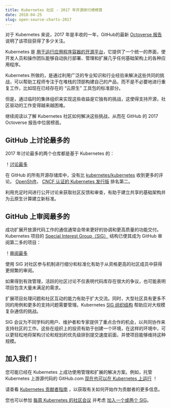 ```yaml
---
title: Kubernetes 社区 - 2017 年开源排行榜榜首
date: 2018-04-25
slug: open-source-charts-2017
---
```

<!--
---
title: Kubernetes Community - Top of the Open Source Charts in 2017
date: 2018-04-25
slug: open-source-charts-2017
---
--->

<!--
2017 was a huge year for Kubernetes, and GitHub’s latest [Octoverse report](https://octoverse.github.com) illustrates just how much attention this project has been getting.

Kubernetes, an [open source platform for running application containers](/docs/concepts/overview/what-is-kubernetes/), provides a consistent interface that enables developers and ops teams to automate the deployment, management, and scaling of a wide variety of applications on just about any infrastructure.
--->
对于 Kubernetes 来说，2017 年是丰收的一年，GitHub的最新 [Octoverse 报告](https://octoverse.github.com) 说明了该项目获得了多少关注。

Kubernetes 是 [用于运行应用程序容器的开源平台](/zh/docs/concepts/overview/what-is-kubernetes/)，它提供了一个统一的界面，使开发人员和操作团队能够自动执行部署、管理和扩展几乎任何基础架构上的各种应用程序。

<!--
Solving these shared challenges by leveraging a wide community of expertise and industrial experience, as Kubernetes does, helps engineers focus on building their own products at the top of the stack, rather than needlessly duplicating work that now exists as a standard part of the “cloud native” toolkit.

However, achieving these gains via ad-hoc collective organizing is its own unique challenge, one which makes it increasingly difficult to support open source, community-driven efforts through periods of rapid growth.

Read on to find out how the Kubernetes Community has addressed these scaling challenges to reach the top of the charts in GitHub’s 2017 Octoverse report.
--->
Kubernetes 所做的，是通过利用广泛的专业知识和行业经验来解决这些共同的挑战，可以帮助工程师专注于在堆栈的顶部构建自己的产品，而不是不必要地进行重复工作，比如现在已经存在的 “云原生” 工具包的标准部分。

但是，通过临时的集体组织来实现这些收益是它独有的挑战，这使得支持开源，社区驱动的工作变得越来越困难。

继续阅读以了解 Kubernetes 社区如何解决这些挑战，从而在 GitHub 的 2017 Octoverse 报告中位居榜首。

<!--
## Most-Discussed on GitHub

The top two most-discussed repos of 2017 are both based on Kubernetes:

![Most Discussed](/images/blog-logging/2018-04-24-open-source-charts-2017/most-discussed.png)

Of all the open source repositories on GitHub, none received more issue comments than [kubernetes/kubernetes](https://github.com/kubernetes/kubernetes/). [OpenShift](http://openshift.com/), a [CNCF certified distribution of Kubernetes](https://www.cncf.io/announcement/2017/11/13/cloud-native-computing-foundation-launches-certified-kubernetes-program-32-conformant-distributions-platforms/), took second place.  

Open discussion with ample time for community feedback and review helps build shared infrastructure and establish new standards for cloud native computing.
--->
## GitHub 上讨论最多的

2017 年讨论最多的两个仓库都是基于 Kubernetes 的：

！[讨论最多](/images/blog-logging/2018-04-24-open-source-charts-2017/most-discussed.png)

在 GitHub 的所有开源存储库中，没有比 [kubernetes/kubernetes](https://github.com/kubernetes/kubernetes/) 收到更多的评论。 [OpenShift](http://openshift.com/)， [CNCF 认证的 Kubernetes 发行版](https://www.cncf.io/announcement/2017/11/13/cloud-native-computing-foundation-launches-certified-kubernetes-program-32-conformant-distributions-platforms/) 排名第二。

利用充足时间进行公开讨论来获取社区反馈和审查，有助于建立共享的基础架构并为云原生计算建立新标准。

<!--
## Most Reviewed on GitHub

Successfully scaling an open source effort’s communications often leads to better coordination and higher-quality feature delivery. The Kubernetes project’s [Special Interest Group (SIG)](https://github.com/kubernetes/community/blob/master/sig-list.md) structure has helped it become GitHub’s second most reviewed project:

![Most Reviewed](/images/blog-logging/2018-04-24-open-source-charts-2017/most-reviews.png)

Using SIGs to segment and standardize mechanisms for community participation helps channel more frequent reviews from better-qualified community members.

When managed effectively, active community discussions indicate more than just a highly contentious codebase, or a project with an extensive list of unmet needs.
--->
## GitHub 上审阅最多的

成功扩展开放源代码工作的通信通常会带来更好的协调和更高质量的功能交付。Kubernetes 项目的 [Special Interest Group（SIG）](https://github.com/kubernetes/community/blob/master/sig-list.md) 结构已使其成为 GitHub 审阅第二多的项目：

！[审阅最多](/images/blog-logging/2018-04-24-open-source-charts-2017/most-reviews.png)

使用 SIG 对社区参与机制进行细分和标准化有助于从资格更高的社区成员中获得更频繁的审阅。

如果得到有效管理，活跃的社区讨论不仅表明代码库存在很大的争议，也可能表明项目包含大量未满足的需求。

<!--
Scaling a project’s capacity to handle issues and community interactions helps to expand the conversation.  Meanwhile, large communities come with more diverse use cases and a larger array of support problems to manage. The Kubernetes [SIG organization structure](https://github.com/kubernetes/community#sigs) helps to address the challenges of complex communication at scale.

SIG meetings provide focused opportunities for users, maintainers, and specialists from various disciplines to collaborate together in support of this community effort.  These investments in organizing help create an environment where it’s easier to prioritize architecture discussion and planning over commit velocity; enabling the project to sustain this kind of scale.
--->
扩展项目处理问题和社区互动的能力有助于扩大交流。同时，大型社区具有更多不同的用例和更多的支持问题需要管理。Kubernetes [SIG 组织结构](https://github.com/kubernetes/community#sigs) 帮助应对大规模复杂通信的挑战。

SIG 会议为不同学科的用户、维护者和专家提供了重点合作的机会，以共同协作来支持社区的工作。这些在组织上的投资有助于创建一个环境，在这样的环境中，可以更轻松地将架构讨论和规划的优先级排到提交速度前面，并使项目能够维持这种规模。

<!--
## Join the party!

You may already be using solutions that are successfully managed and scaled on Kubernetes. For example, GitHub.com, which hosts Kubernetes’ upstream source code, [now runs on Kubernetes](https://githubengineering.com/kubernetes-at-github/) as well!

Check out the [Kubernetes Contributors’ guide](https://github.com/kubernetes/community/blob/master/contributors/guide/README.md) for more information on how to get started as a contributor.

You can also join the [weekly Kubernetes Community meeting](https://github.com/kubernetes/community/tree/master/communication#weekly-meeting) and consider [joining a SIG or two](https://github.com/kubernetes/community/blob/master/sig-list.md#master-sig-list).
--->
## 加入我们！

您可能已经在 Kubernetes 上成功使用管理和扩展的解决方案。例如，托管 Kubernetes 上游源代码的 GitHub.com [现在也可以在 Kubernetes 上运行](https://githubengineering.com/kubernetes-at-github/) ！

请查看 [Kubernetes 贡献者指南](https://github.com/kubernetes/community/blob/master/contributors/guide/README.md) ，以获取有关如何开始作为贡献者的更多信息。

您也可以参加 [每周 Kubernetes 的社区会议](https://github.com/kubernetes/community/tree/master/communication#weekly-meeting) 并考虑 [加入一个或两个 SIG](https://github.com/kubernetes/community/blob/master/sig-list.md#master-sig-list)。
